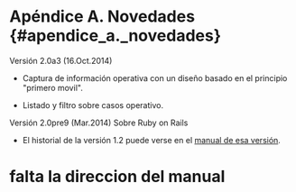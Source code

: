  
# Apéndice A. Novedades {#apendice_a._novedades}

Versión 2.0a3 (16.Oct.2014)
* Captura de información operativa con un diseño basado en el principio "primero movil".

* Listado y filtro sobre casos operativo.

Versión 2.0pre9 (Mar.2014)
Sobre Ruby on Rails

* El historial de la versión 1.2 puede verse en el [manual de esa versión]().

# falta la direccion del manual
